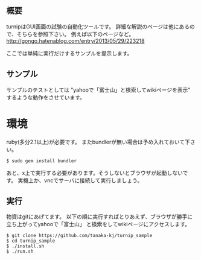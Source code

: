 ## 概要
turnipはGUI画面の試験の自動化ツールです。
詳細な解説のページは他にあるので、そちらを参照下さい。
例えば以下のページなど。
http://gongo.hatenablog.com/entry/2013/05/29/223218

ここでは単純に実行だけするサンプルを提示します。

## サンプル
サンプルのテストとしては
"yahooで「富士山」と検索してwikiページを表示"
するような動作をさせています。

# 環境
ruby(多分2.1以上)が必要です。
またbundlerが無い場合は予め入れておいて下さい。


```
$ sudo gem install bundler 
```

あと、x上で実行する必要があります。そうしないとブラウザが起動しないです。
実機上か、vncでサーバに接続して実行しましょう。

## 実行
物資はgitにあげてます。
以下の順に実行すればとりあえず、ブラウザが勝手に立ち上がってyahooで「富士山」
と検索をしてwikiページにアクセスします。



```
$ git clone https://github.com/tanaka-kj/turnip_sample
$ cd turnip_sample
$ ./install.sh
$ ./run.sh
```

